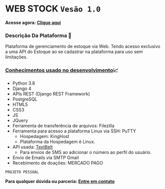 # WEB STOCK `Vesão 1.0`

**Acesse agora: [Clique aqui](http://www.webstock.kinghost.net/)**

### Descrição Da Plataforma :page_facing_up:

Plataforma de gerenciamento de estoque via Web. Tendo acesso exclusivo a uma API do Estoque ao se cadastrar na plataforma para uso sem limitações.

### <u>Conhecimentos usado no desenvolvimento</u>:chart_with_upwards_trend:

- Python 3.8
- Django 4
- APIs REST (Django REST Framework)
- PostgreSQL
- HTML5
- CSS3
- JS
- JQuery
- Ferramenta de transferência de arquivos: Filezilla
- Ferramenta para acesso a plataforma Linux via SSH: PuTTY
  - Hospedagem: KingHost
  - Plataforma da Hospedagem é Linux.
- API usada: [TextBelt](https://textbelt.com/) 
  - Para envios de SMS ao adicionar o número ao perfil do usuário.
- Envio de Emails via SMTP Gmail
- Recebimento de doações: MERCADO PAGO

`PROJETO PESSOAL`

**Para qualquer dúvida ou parceria: [Entre em contato](mailto:ryanbsdeveloper@gmail.com)**

